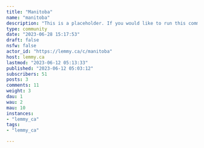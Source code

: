 ```yaml
---
title: "Manitoba" 
name: "manitoba"
description: "This is a placeholder. If you would like to run this community, please let me know! I'm happy to help out in the meantimeImage credits:* https://www.canada.ca/en/canadian-heritage/services/provincial-territorial-symbols-canada/manitoba.html"
type: community
date: "2023-06-28 15:17:53"
draft: false
nsfw: false
actor_id: "https://lemmy.ca/c/manitoba"
host: lemmy.ca
lastmod: "2023-06-12 05:13:33"
published: "2023-06-12 05:03:12"
subscribers: 51
posts: 3
comments: 11
weight: 3
dau: 1
wau: 2
mau: 10
instances:
- "lemmy_ca"
tags: 
- "lemmy_ca"

---
```

